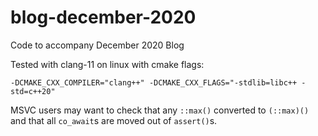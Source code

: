 # blog-december-2020
Code to accompany December 2020 Blog

Tested with clang-11 on linux with cmake flags:
```
-DCMAKE_CXX_COMPILER="clang++" -DCMAKE_CXX_FLAGS="-stdlib=libc++ -std=c++20"
```

MSVC users may want to check that any `::max()` converted to `(::max)()` and that all `co_await`s are moved out of `assert()`s.
